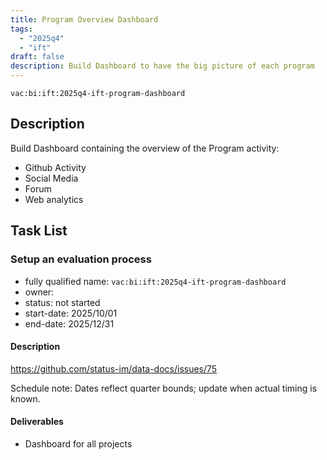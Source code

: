 ```yaml
---
title: Program Overview Dashboard
tags:
  - "2025q4"
  - "ift"
draft: false
description: Build Dashboard to have the big picture of each program
---
```


`vac:bi:ift:2025q4-ift-program-dashboard`

## Description

Build Dashboard containing the overview of the Program activity:
* Github Activity
* Social Media
* Forum
* Web analytics


## Task List

### Setup an evaluation process

* fully qualified name: `vac:bi:ift:2025q4-ift-program-dashboard`
* owner: 
* status: not started
* start-date: 2025/10/01
* end-date: 2025/12/31

#### Description

https://github.com/status-im/data-docs/issues/75

Schedule note: Dates reflect quarter bounds; update when actual timing is known.
#### Deliverables

* Dashboard for all projects
